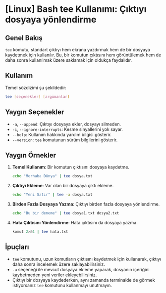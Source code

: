 # [Linux] Bash tee Kullanımı: Çıktıyı dosyaya yönlendirme

## Genel Bakış
`tee` komutu, standart çıktıyı hem ekrana yazdırmak hem de bir dosyaya kaydetmek için kullanılır. Bu, bir komutun çıktısını hem görüntülemek hem de daha sonra kullanılmak üzere saklamak için oldukça faydalıdır.

## Kullanım
Temel sözdizimi şu şekildedir:
```bash
tee [seçenekler] [argümanlar]
```

## Yaygın Seçenekler
- `-a`, `--append`: Çıktıyı dosyaya ekler, dosyayı silmeden.
- `-i`, `--ignore-interrupts`: Kesme sinyallerini yok sayar.
- `--help`: Kullanım hakkında yardım bilgisi gösterir.
- `--version`: `tee` komutunun sürüm bilgilerini gösterir.

## Yaygın Örnekler
1. **Temel Kullanım**: Bir komutun çıktısını dosyaya kaydetme.
   ```bash
   echo "Merhaba Dünya" | tee dosya.txt
   ```

2. **Çıktıyı Ekleme**: Var olan bir dosyaya çıktı ekleme.
   ```bash
   echo "Yeni Satır" | tee -a dosya.txt
   ```

3. **Birden Fazla Dosyaya Yazma**: Çıktıyı birden fazla dosyaya yönlendirme.
   ```bash
   echo "Bu bir deneme" | tee dosya1.txt dosya2.txt
   ```

4. **Hata Çıktısını Yönlendirme**: Hata çıktısını da dosyaya yazma.
   ```bash
   komut 2>&1 | tee hata.txt
   ```

## İpuçları
- `tee` komutunu, uzun komutların çıktısını kaydetmek için kullanarak, çıktıyı daha sonra incelemek üzere saklayabilirsiniz.
- `-a` seçeneği ile mevcut dosyaya ekleme yaparak, dosyanın içeriğini kaybetmeden yeni veriler ekleyebilirsiniz.
- Çıktıyı bir dosyaya kaydederken, aynı zamanda terminalde de görmek istiyorsanız `tee` komutunu kullanmayı unutmayın.